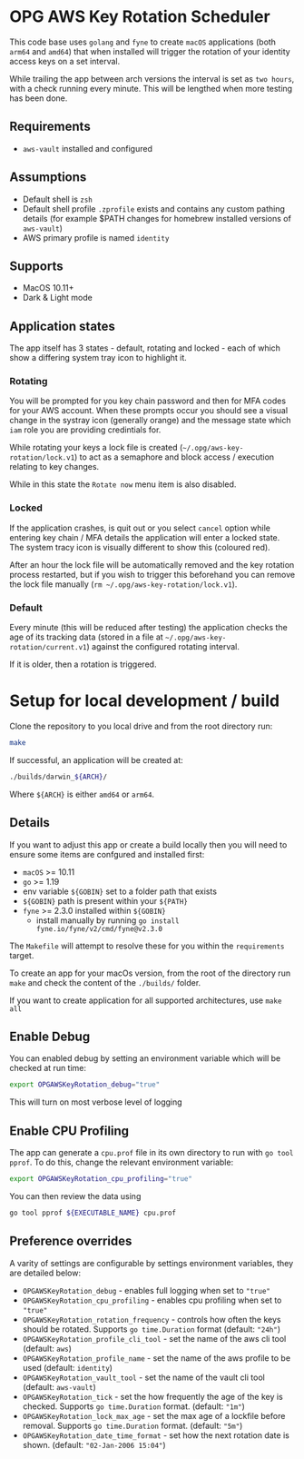 # OPG AWS Key Rotation Scheduler

This code base uses `golang` and `fyne` to create `macOS` applications (both `arm64` and `amd64`) that when installed will trigger the rotation of your identity access keys on a set interval.

While trailing the app between arch versions the interval is set as `two hours`, with a check running every minute. This will be lengthed when more testing has been done.

## Requirements

- `aws-vault` installed and configured

## Assumptions

- Default shell is `zsh`
- Default shell profile `.zprofile` exists and contains any custom pathing details (for example $PATH changes for homebrew installed versions of `aws-vault`)
- AWS primary profile is named `identity`

## Supports

- MacOS 10.11+
- Dark & Light mode

## Application states

The app itself has 3 states - default, rotating and locked - each of which show a differing system tray icon to highlight it.

### Rotating

You will be prompted for you key chain password and then for MFA codes for your AWS account. When these prompts occur you should see a visual change in the systray icon (generally orange) and the message state which `iam` role you are providing credintials for.

While rotating your keys a lock file is created (`~/.opg/aws-key-rotation/lock.v1`) to act as a semaphore and block access / execution relating to key changes. 

While in this state the `Rotate now` menu item is also disabled.

### Locked

If the application crashes, is quit out or you select `cancel` option while entering key chain / MFA details the application will enter a locked state. The system tracy icon is visually different to show this (coloured red). 

After an hour the lock file will be automatically removed and the key rotation process restarted, but if you wish to trigger this beforehand you can remove the lock file manually (`rm ~/.opg/aws-key-rotation/lock.v1`).

### Default

Every minute (this will be reduced after testing) the application checks the age of its tracking data (stored in a file at `~/.opg/aws-key-rotation/current.v1`) against the configured rotating interval.

If it is older, then a rotation is triggered.


# Setup for local development / build

Clone the repository to you local drive and from the root directory run:
```sh
make
```

If successful, an application will be created at:
```sh
./builds/darwin_${ARCH}/
```
Where `${ARCH}` is either `amd64` or `arm64`.

## Details

If you want to adjust this app or create a build locally then you will need to ensure some items are confgured and installed first:

- `macOS` >= 10.11
- `go` >= 1.19
- env variable `${GOBIN}` set to a folder path that exists
- `${GOBIN}` path is present within your `${PATH}`
- `fyne` >= 2.3.0 installed within `${GOBIN}` 
  - install manually by running  `go install fyne.io/fyne/v2/cmd/fyne@v2.3.0`

The `Makefile` will attempt to resolve these for you within the `requirements` target.

To create an app for your macOs version, from the root of the directory run `make` and check the content of the `./builds/` folder.

If you want to create application for all supported architectures, use `make all`


## Enable Debug

You can enabled debug by setting an environment variable which will be checked at run time:

```sh
export OPGAWSKeyRotation_debug="true"
```

This will turn on most verbose level of logging

## Enable CPU Profiling

The app can generate a `cpu.prof` file in its own directory to run with `go tool pprof`. To do this, change the relevant environment variable:

```sh
export OPGAWSKeyRotation_cpu_profiling="true"
```

You can then review the data using 

```sh
go tool pprof ${EXECUTABLE_NAME} cpu.prof
```

## Preference overrides

A varity of settings are configurable by settings environment variables, they are detailed below:

- `OPGAWSKeyRotation_debug` - enables full logging when set to `"true"`
- `OPGAWSKeyRotation_cpu_profiling` - enables cpu profiling when set to `"true"`
- `OPGAWSKeyRotation_rotation_frequency` - controls how often the keys should be rotated. Supports `go time.Duration` format (default: `"24h"`)
- `OPGAWSKeyRotation_profile_cli_tool` - set the name of the aws cli tool (default: `aws`)
- `OPGAWSKeyRotation_profile_name` - set the name of the aws profile to be used (default: `identity`)
- `OPGAWSKeyRotation_vault_tool` - set the name of the vault cli tool (default: `aws-vault`)
- `OPGAWSKeyRotation_tick` - set the how frequently the age of the key is checked. Supports `go time.Duration` format. (default: `"1m"`)
- `OPGAWSKeyRotation_lock_max_age` - set the max age of a lockfile before removal. Supports `go time.Duration` format. (default: `"5m"`)
- `OPGAWSKeyRotation_date_time_format` - set how the next rotation date is shown. (default: `"02-Jan-2006 15:04"`)

